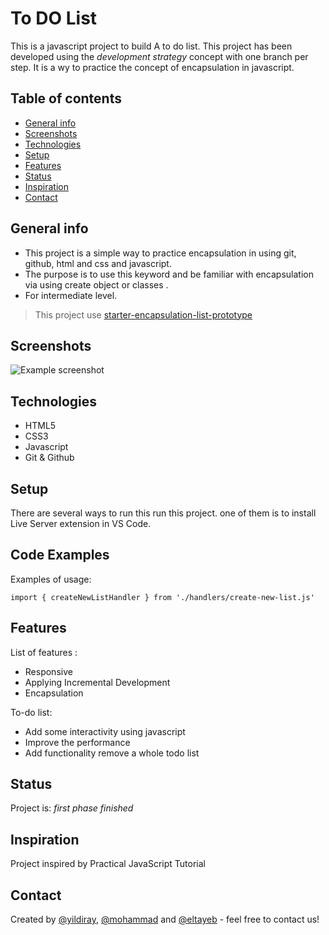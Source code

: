 # To DO List

 This is a javascript project to build A to do list.
This project has been developed using the _development strategy_ concept with one branch per step.
It is a wy to practice the concept of encapsulation in javascript.

## Table of contents
* [General info](#general-info)
* [Screenshots](#screenshots)
* [Technologies](#technologies)
* [Setup](#setup)
* [Features](#features)
* [Status](#status)
* [Inspiration](#inspiration)
* [Contact](#contact)

## General info
- This project is a simple way to practice encapsulation in using git, github, html and css and javascript.
- The purpose is to use this keyword and be familiar with encapsulation via using create object or classes .
- For intermediate level.

> This project use [starter-encapsulation-list-prototype](https://github.com/HackYourFutureBelgium/starter-encapsulation-list-prototype)

## Screenshots
![Example screenshot](public/assets/images/screenshot-todo.png)

## Technologies
* HTML5
* CSS3
* Javascript
* Git & Github

## Setup
There are several ways to run this run this project. one of them is to install Live Server extension in VS Code.

## Code Examples
Examples of usage:

    import { createNewListHandler } from './handlers/create-new-list.js'


## Features
List of features :

* Responsive
* Applying Incremental Development 
* Encapsulation

To-do list:
* Add some interactivity using javascript
* Improve the performance
* Add functionality remove a whole todo list

## Status
Project is: _first phase finished_

## Inspiration
Project inspired by  Practical JavaScript Tutorial


## Contact
Created by [@yildiray](https://github.com/yildiraykoyuncu), [@mohammad](https://github.com/Mohammad-Musa) and [@eltayeb](https://github.com/Eltayeb-Elgaali) - feel free to contact us!